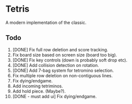 # Tetris
A modern implementation of the classic.


## Todo
1. [DONE] Fix full row deletion and score tracking.
2. Fix board size based on screen size (board too big).
3. [DONE] Fix key controls (down is probably soft drop etc).
4. [DONE] Add collision detection on rotation.
5. [DONE] Add 7-bag system for tetromino selection.
6. Fix multiple row deletion on non-contiguous lines.
7. Fix dying/endgame.
8. Add incoming tetriminos.
9. Add hold piece. (Maybe?).
10. [DONE - must add ui] Fix dying/endgame.
